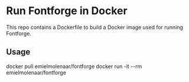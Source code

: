 # Run Fontforge in Docker
This repo contains a Dockerfile to build a Docker image used for running Fontforge. 

## Usage
docker pull emielmolenaar/fontforge
docker run -it --rm emielmolenaar/fontforge <arguments>
